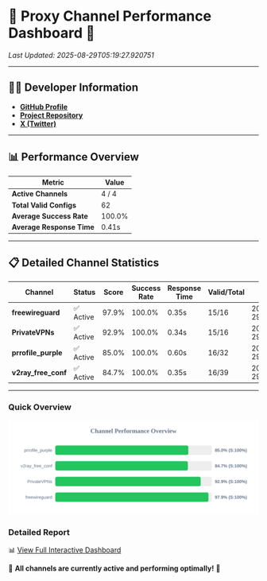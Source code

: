# 🌟 Proxy Channel Performance Dashboard 🌟

_Last Updated: 2025-08-29T05:19:27.920751_

---

## 👩‍💻 Developer Information

- **[GitHub Profile](https://github.com/4n0nymou3)**  
- **[Project Repository](https://github.com/4n0nymou3/multi-proxy-config-fetcher)**  
- **[X (Twitter)](https://x.com/4n0nymou3)**  

---

## 📊 Performance Overview

| Metric                | Value       |
|-----------------------|-------------|
| **Active Channels**   | 4 / 4       |
| **Total Valid Configs** | 62          |
| **Average Success Rate** | 100.0%      |
| **Average Response Time** | 0.41s       |

---

## 📋 Detailed Channel Statistics

| Channel          | Status     | Score  | Success Rate | Response Time | Valid/Total | Last Success               |
|------------------|------------|--------|--------------|---------------|-------------|----------------------------|
| **freewireguard**  | ✅ Active  | 97.9%  | 100.0% | 0.35s         | 15/16       | 2025-08-29T05:19:27.918924 |
| **PrivateVPNs**  | ✅ Active  | 92.9%  | 100.0% | 0.34s         | 15/16       | 2025-08-29T05:19:27.540915 |
| **prrofile_purple**  | ✅ Active  | 85.0%  | 100.0% | 0.60s         | 16/32       | 2025-08-29T05:19:26.762898 |
| **v2ray_free_conf**  | ✅ Active  | 84.7%  | 100.0% | 0.35s         | 16/39       | 2025-08-29T05:19:27.165749 |

---

### Quick Overview
<div align="center">
  <a href="https://raw.githubusercontent.com/nullluser/NullRepo/refs/heads/main/assets/channel_stats_chart.svg">
    <img src="https://raw.githubusercontent.com/nullluser/NullRepo/refs/heads/main/assets/channel_stats_chart.svg" alt="Source Performance Statistics" width="800">
  </a>
</div>

### Detailed Report
📊 [View Full Interactive Dashboard](https://htmlpreview.github.io/?https://github.com/nullluser/NullRepo/blob/main/assets/performance_report.html)

🎉 **All channels are currently active and performing optimally!** 🎉
